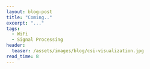 ```yaml
---
layout: blog-post
title: "Coming.."
excerpt: "..."
tags:
  - WiFi
  - Signal Processing
header:
  teaser: /assets/images/blog/csi-visualization.jpg
read_time: 8
---
```



